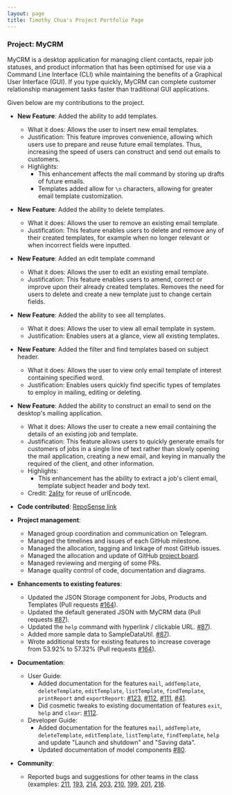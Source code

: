 ```yaml
---
layout: page
title: Timothy Chua's Project Portfolio Page
---
```


### Project: MyCRM

MyCRM is a desktop application for managing client contacts, repair job statuses, and product information that has 
been optimised for use via a Command Line Interface (CLI) while maintaining the benefits of a Graphical User 
Interface (GUI). If you type quickly, MyCRM can complete customer relationship management tasks faster than 
traditional GUI applications.  

Given below are my contributions to the project.

* **New Feature**: Added the ability to add templates.
    * What it does: Allows the user to insert new email templates.
    * Justification: This feature improves convenience, allowing which users use to prepare and reuse future email 
      templates. Thus, increasing the speed of users can construct and send out emails to customers.
    * Highlights:
      * This enhancement affects the mail command by storing up drafts of future emails.
      * Templates added allow for `\n` characters, allowing for greater email template customization.

* **New Feature**: Added the ability to delete templates.
  * What it does: Allows the user to remove an existing email template.
  * Justification: This feature enables users to delete and remove any of their created templates, for example when 
    no longer relevant or when incorrect fields were inputted.
  
* **New Feature**: Added an edit template command
  * What it does: Allows the user to edit an existing email template.
  * Justification: This feature enables users to amend, correct or improve upon their already created templates. 
    Removes the need for users to delete and create a new template just to change certain fields.

* **New Feature**: Added the ability to see all templates.
  * What it does: Allows the user to view all email template in system.
  * Justification: Enables users at a glance, view all existing templates.

* **New Feature**: Added the filter and find templates based on subject header.
  * What it does: Allows the user to view only email template of interest containing specified word.
  * Justification: Enables users quickly find specific types of templates to employ in mailing, editing or deleting.

* **New Feature**: Added the ability to construct an email to send on the desktop's mailing application.
  * What it does: Allows the user to create a new email containing the details of an existing job and template.
  * Justification: This feature allows users to quickly generate emails for customers of jobs in a single line of 
    text rather than slowly opening the mail application, creating a new email, and keying in manually the required 
    of the client, and other information.
  * Highlights:
    * This enhancement has the ability to extract a job's client email, template subject header and body text.
  * Credit: [2ality](https://2ality.com/2010/12/simple-way-of-sending-emails-in-java.html) for reuse of urlEncode.
  
* **Code contributed**: [RepoSense link](https://nus-cs2103-ay2122s1.github.io/tp-dashboard/?search=ooawagaeri&sort=groupTitle&sortWithin=title&timeframe=commit&mergegroup=&groupSelect=groupByRepos&breakdown=true&checkedFileTypes=docs~functional-code~test-code~other&since=2021-09-17&tabOpen=true&tabType=zoom&tabAuthor=ooawagaeri&tabRepo=AY2122S1-CS2103-T14-3%2Ftp%5Bmaster%5D&authorshipIsMergeGroup=false&authorshipFileTypes=docs~functional-code~test-code&authorshipIsBinaryFileTypeChecked=false&zA=ooawagaeri&zR=AY2122S1-CS2103-T14-3%2Ftp%5Bmaster%5D&zACS=220.43386537126995&zS=2021-09-17&zFS=&zU=2021-11-04&zMG=false&zFTF=commit&zFGS=groupByRepos&zFR=false&until=2021-11-04)

* **Project management**:
    * Managed group coordination and communication on Telegram.
    * Managed the timelines and issues of each GitHub milestone.
    * Managed the allocation, tagging and linkage of most GitHub issues.
    * Managed the allocation and update of GitHub [project board](https://github.com/AY2122S1-CS2103-T14-3/tp/projects/1).
    * Managed reviewing and merging of some PRs.
    * Manage quality control of code, documentation and diagrams.

* **Enhancements to existing features**:
    * Updated the JSON Storage component for Jobs, Products and Templates (Pull requests
      [#164](https://github.com/AY2122S1-CS2103-T14-3/tp/pull/164)).
    * Updated the default generated JSON with MyCRM data (Pull requests
      [#87](https://github.com/AY2122S1-CS2103-T14-3/tp/pull/87)).
    * Updated the `help` command with hyperlink / clickable URL.
      [#87](https://github.com/AY2122S1-CS2103-T14-3/tp/pull/87)).
    * Added more sample data to SampleDataUtil.
      [#87](https://github.com/AY2122S1-CS2103-T14-3/tp/pull/87)).
    * Wrote additional tests for existing features to increase coverage from 53.92% to 57.32% (Pull requests
      [#164](https://github.com/AY2122S1-CS2103-T14-3/tp/pull/164)).

* **Documentation**:
    * User Guide:
        * Added documentation for the features `mail`, `addTemplate`, `deleteTemplate`, `editTemplate`, 
          `listTemplate`, `findTemplate`, `printReport` and `exportReport`:
          [#123](https://github.com/AY2122S1-CS2103-T14-3/tp/pull/123),
          [#112](https://github.com/AY2122S1-CS2103-T14-3/tp/pull/112),
          [#111](https://github.com/AY2122S1-CS2103-T14-3/tp/pull/111),
          [#41](https://github.com/AY2122S1-CS2103-T14-3/tp/pull/41).
        * Did cosmetic tweaks to existing documentation of features `exit`, `help` and `clear`:
          [#112](https://github.com/AY2122S1-CS2103-T14-3/tp/pull/112).
    * Developer Guide:
        * Added documentation for the features `mail`, `addTemplate`, `deleteTemplate`, `editTemplate`,
          `listTemplate`, `findTemplate`, `help` and update "Launch and shutdown" and "Saving data".
        * Updated documentation of model components [#80](https://github.com/AY2122S1-CS2103-T14-3/tp/pull/80).

* **Community**:
    * Reported bugs and suggestions for other teams in the class (examples:
      [211](https://github.com/AY2122S1-CS2103-W14-1/tp/issues/211), [193](https://github.com/AY2122S1-CS2103-W14-1/tp/issues/193),
      [214](https://github.com/AY2122S1-CS2103-W14-1/tp/issues/214), [203](https://github.com/AY2122S1-CS2103-W14-1/tp/issues/203),
      [210](https://github.com/AY2122S1-CS2103-W14-1/tp/issues/210), [199](https://github.com/AY2122S1-CS2103-W14-1/tp/issues/199),
      [201](https://github.com/AY2122S1-CS2103-W14-1/tp/issues/201), [216](https://github.com/AY2122S1-CS2103-W14-1/tp/issues/216).
